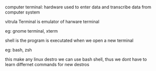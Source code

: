 computer terminal:
hardware used to enter data and transcribe data from computer system

vitrula Terminal is emulator of harware terminal

eg: gnome terminal, xterm 

shell is the program is executated when we open a new terminal 

eg: bash, zsh

this make any linux destro we can use bash shell, thus we dont have to learn differnet commands for new destros



